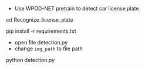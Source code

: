 - Use WPOD-NET pretrain to detect car license plate

cd Recognize_license_plate

pip install -r requirements.txt

- open file detection.py
- change `img_path` to file path

python detection.py
